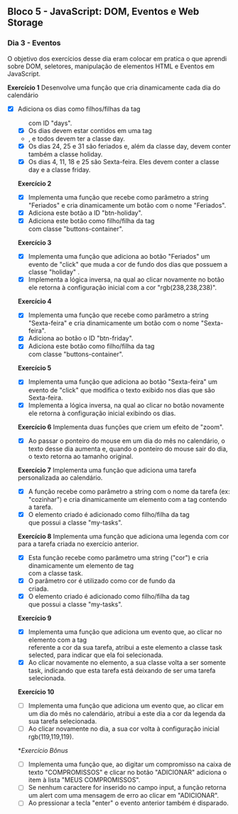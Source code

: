 ## Bloco 5 - JavaScript: DOM, Eventos e Web Storage
### Dia 3 - Eventos

O objetivo dos exercícios desse dia eram colocar em pratica o que aprendi sobre DOM, seletores, manipulação de elementos HTML e Eventos em JavaScript.

**Exercício 1**
Desenvolve uma função que cria dinamicamente cada dia do calendário
- [x] Adiciona os dias como filhos/filhas da tag <ul> com ID "days".
- [x] Os dias devem estar contidos em uma tag <li> , e todos devem ter a classe day.
- [x] Os dias 24, 25 e 31 são feriados e, além da classe day, devem conter também a classe holiday.
- [x] Os dias 4, 11, 18 e 25 são Sexta-feira. Eles devem conter a classe day e a classe friday.

**Exercício 2**
- [x] Implementa uma função que recebe como parâmetro a string "Feriados" e cria dinamicamente um botão com o nome "Feriados".
- [x] Adiciona este botão a ID "btn-holiday".
- [x] Adiciona este botão como filho/filha da tag <div> com classe "buttons-container".
  
**Exercício 3**
- [x] Implementa uma função que adiciona ao botão "Feriados" um evento de "click" que muda a cor de fundo dos dias que possuem a classe "holiday" .
- [x] Implementa a lógica inversa, na qual ao clicar novamente no botão ele retorna à configuração inicial com a cor "rgb(238,238,238)".

**Exercício 4**
- [x] Implementa uma função que recebe como parâmetro a string "Sexta-feira" e cria dinamicamente um botão com o nome "Sexta-feira".
- [x] Adiciona ao botão o ID "btn-friday".
- [x] Adiciona este botão como filho/filha da tag <div> com classe "buttons-container".

**Exercício 5**
- [x] Implementa uma função que adiciona ao botão "Sexta-feira" um evento de "click" que modifica o texto exibido nos dias que são Sexta-feira.
- [x] Implementa a lógica inversa, na qual ao clicar no botão novamente ele retorna à configuração inicial exibindo os dias.

**Exercício 6**
Implementa duas funções que criem um efeito de "zoom". 
-[x] Ao passar o ponteiro do mouse em um dia do mês no calendário, o texto desse dia aumenta e, quando o ponteiro do mouse sair do dia, o texto retorna ao tamanho original.

**Exercício 7**
Implementa uma função que adiciona uma tarefa personalizada ao calendário. 
- [x] A função recebe como parâmetro a string com o nome da tarefa (ex: "cozinhar") e cria dinamicamente um elemento com a tag <span> contendo a tarefa.
- [x] O elemento criado é adicionado como filho/filha da tag <div> que possui a classe "my-tasks".

**Exercício 8**
Implementa uma função que adiciona uma legenda com cor para a tarefa criada no exercício anterior.
- [x] Esta função recebe como parâmetro uma string ("cor") e cria dinamicamente um elemento de tag <div> com a classe task.
- [x] O parâmetro cor é utilizado como cor de fundo da <div> criada.
- [x] O elemento criado é adicionado como filho/filha da tag <div> que possui a classe "my-tasks".

**Exercício 9**
- [x] Implementa uma função que adiciona um evento que, ao clicar no elemento com a tag <div> referente a cor da sua tarefa, atribui a este elemento a classe task selected, para indicar que ela foi selecionada.
- [x] Ao clicar novamente no elemento, a sua classe volta a ser somente task, indicando que esta tarefa está deixando de ser uma tarefa selecionada.

**Exercício 10**
- [ ] Implementa uma função que adiciona um evento que, ao clicar em um dia do mês no calendário, atribui a este dia a cor da legenda da sua tarefa selecionada.
- [ ] Ao clicar novamente no dia, a sua cor volta à configuração inicial rgb(119,119,119).

**Exercício Bônus*
- [ ] Implementa uma função que, ao digitar um compromisso na caixa de texto "COMPROMISSOS" e clicar no botão "ADICIONAR" adiciona o item à lista "MEUS COMPROMISSOS".
- [ ] Se nenhum caractere for inserido no campo input, a função retorna um alert com uma mensagem de erro ao clicar em "ADICIONAR".
- [ ] Ao pressionar a tecla "enter" o evento anterior também é disparado.
